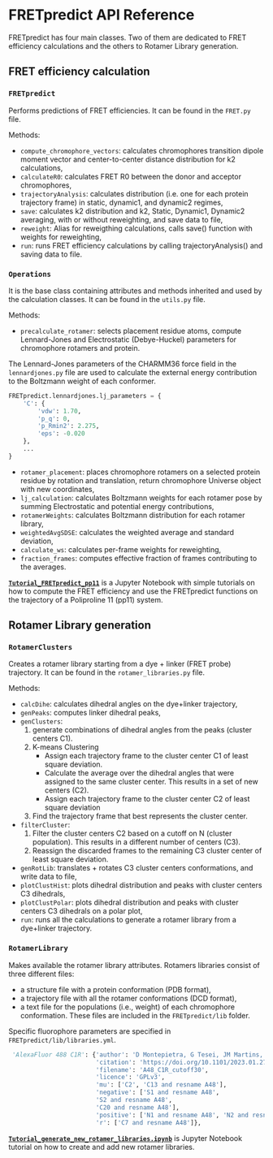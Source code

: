 # FRETpredict API Reference

FRETpredict has four main classes. Two of them are dedicated to FRET efficiency calculations and the others to Rotamer Library generation.

## FRET efficiency calculation

### `FRETpredict` 
Performs predictions of FRET efficiencies. It can be found in the `FRET.py` file. <br>

Methods:<br> 
- `compute_chromophore_vectors`: calculates chromophores transition dipole moment vector and center-to-center distance distribution for k2
            calculations, 
- `calculateR0`: calculates FRET R0 between the donor and acceptor chromophores, 
- `trajectoryAnalysis`: calculates <E> distribution (i.e. one <E> for each protein trajectory frame) in static, dynamic1, and dynamic2 regimes, 
- `save`: calculates k2 distribution and k2, Static, Dynamic1, Dynamic2 averaging, with or without reweighting, and save data to file, 
- `reweight`: Alias for reweigthing calculations, calls save() function with weights for reweighting,
- `run`: runs FRET efficiency calculations by calling trajectoryAnalysis() and saving data to file.

### `Operations` 
It is the base class containing attributes and methods inherited and used by the calculation classes. It can be found in the `utils.py` file.<br> 

Methods:<br>
- `precalculate_rotamer`: selects placement residue atoms, compute Lennard-Jones and Electrostatic (Debye-Huckel) parameters for chromophore rotamers and protein.
   
The Lennard-Jones parameters of the CHARMM36 force field in the `lennardjones.py` file are used to calculate the external energy contribution to the Boltzmann weight of each conformer.

~~~python 
FRETpredict.lennardjones.lj_parameters = {
    'C': {
        'vdw': 1.70,
        'p_q': 0,
        'p_Rmin2': 2.275,
        'eps': -0.020
    }, 
    ...
}
~~~
   
- `rotamer_placement`: places chromophore rotamers on a selected protein residue by rotation and translation, return chromophore Universe object with new coordinates,
- `lj_calculation`: calculates Boltzmann weights for each rotamer pose by summing Electrostatic and potential energy contributions,
- `rotamerWeights`: calculates Boltzmann distribution for each rotamer library,
- `weightedAvgSDSE`: calculates the weighted average and standard deviation,
- `calculate_ws`: calculates per-frame weights for reweighting,
- `fraction_frames`: computes effective fraction of frames contributing to the averages.
   
 __[`Tutorial_FRETpredict_pp11`](https://github.com/Monte95/FRETpredict/blob/62ee39e82e82691a237da8e927d686378aff5fb1/tests/tutorials/Tutorial_FRETpredict_pp11.ipynb)__ is a Jupyter Notebook with simple tutorials on how to compute the FRET efficiency and use the FRETpredict functions on the trajectory of a Poliproline 11 (pp11) system.

## Rotamer Library generation
   
### `RotamerClusters`
Creates a rotamer library starting from a dye + linker (FRET probe) trajectory. It can be found in the `rotamer_libraries.py` file.<br>

Methods:<br>
- `calcDihe`: calculates dihedral angles on the dye+linker trajectory,
- `genPeaks`: computes linker dihedral peaks,
- `genClusters`:<br>
   1. generate combinations of dihedral angles from the peaks (cluster centers C1).
   2. K-means Clustering
      - Assign each trajectory frame to the cluster center C1 of least square deviation.
      - Calculate the average over the dihedral angles that were assigned to the same cluster center. This results in a set of new centers (C2).
      - Assign each trajectory frame to the cluster center C2 of least square deviation
   3. Find the trajectory frame that best represents the cluster center.
- `filterCluster`:<br>
   1. Filter the cluster centers C2 based on a cutoff on N (cluster population). This results in a different number of centers (C3).
   2. Reassign the discarded frames to the remaining C3 cluster center of least square deviation.
- `genRotLib`: translates + rotates C3 cluster centers conformations, and write data to file, 
- `plotClustHist`: plots dihedral distribution and peaks with cluster centers C3 dihedrals,
- `plotClustPolar`: plots dihedral distribution and peaks with cluster centers C3 dihedrals on a polar plot,
- `run`: runs all the calculations to generate a rotamer library from a dye+linker trajectory.

### `RotamerLibrary`

Makes available the rotamer library attributes. Rotamers libraries consist of three different files:
 - a structure file with a protein conformation (PDB format), 
 - a trajectory file with all the rotamer conformations (DCD format),
 - a text file for the populations (i.e., weight) of each chromophore conformation. These files are included in the `FRETpredict/lib` folder.
   
 Specific fluorophore parameters are specified in `FRETpredict/lib/libraries.yml`.
   
  ~~~python
   'AlexaFluor 488 C1R': {'author': 'D Montepietra, G Tesei, JM Martins, MBA Kunze, RB Best, K Lindorff-Larsen',
                          'citation': 'https://doi.org/10.1101/2023.01.27.525885',
                          'filename': 'A48_C1R_cutoff30',
                          'licence': 'GPLv3',
                          'mu': ['C2', 'C13 and resname A48'],
                          'negative': ['S1 and resname A48',
                          'S2 and resname A48',
                          'C20 and resname A48'],
                          'positive': ['N1 and resname A48', 'N2 and resname A48'],
                          'r': ['C7 and resname A48']},
  ~~~

__[`Tutorial_generate_new_rotamer_libraries.ipynb`](https://github.com/Monte95/FRETpredict/blob/eef8bf0d219109ada605e943ecc4b1aa9dde86df/tests/tutorials/Tutorial_generate_new_rotamer_libraries.ipynb)__ is Jupyter Notebook tutorial on how to create and add new rotamer libraries.


